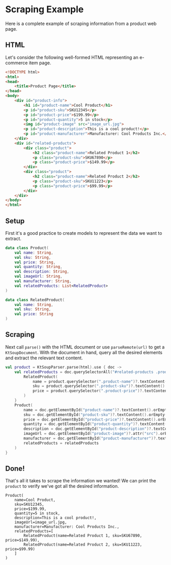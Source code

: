 # Scraping Example

Here is a complete example of scraping information from a product web page.

## HTML

Let's consider the following well-formed HTML representing an e-commerce item page.

```html
<!DOCTYPE html>
<html>
<head>
    <title>Product Page</title>
</head>
<body>
    <div id="product-info">
        <h1 id="product-name">Cool Product</h1>
        <p id="product-sku">SKU12345</p>
        <p id="product-price">$199.99</p>
        <p id="product-quantity">5 in stock</p>
        <img id="product-image" src="image_url.jpg">
        <p id="product-description">This is a cool product!</p>
        <p id="product-manufacturer">Manufacturer: Cool Products Inc.</p>
    </div>
    <div id="related-products">
        <div class="product">
            <h2 class="product-name">Related Product 1</h2>
            <p class="product-sku">SKU67890</p>
            <p class="product-price">$149.99</p>
        </div>
        <div class="product">
            <h2 class="product-name">Related Product 2</h2>
            <p class="product-sku">SKU11223</p>
            <p class="product-price">$99.99</p>
        </div>
    </div>
</body>
</html>
```

## Setup

First it's a good practice to create models to represent the data we want to extract.

```kotlin
data class Product(
    val name: String,
    val sku: String,
    val price: String,
    val quantity: String,
    val description: String,
    val imageUrl: String,
    val manufacturer: String,
    val relatedProducts: List<RelatedProduct>
)

data class RelatedProduct(
    val name: String,
    val sku: String,
    val price: String
)
```

## Scraping

Next call `parse()` with the HTML document or use `parseRemote(url)` to get a `KtSoupDocument`.
With the document in hand, query all the desired elements and extract the relevant text content.

```kotlin
val product = KtSoupParser.parse(html).use { doc ->
    val relatedProducts = doc.querySelectorAll("#related-products .product").map { product ->
        RelatedProduct(
            name = product.querySelector(".product-name")?.textContent().orEmpty(), 
            sku = product.querySelector(".product-sku")?.textContent().orEmpty(), 
            price = product.querySelector(".product-price")?.textContent().orEmpty(),
        )
    }
    Product(
        name = doc.getElementById("product-name")?.textContent().orEmpty(),
        sku = doc.getElementById("product-sku")?.textContent().orEmpty(),
        price = doc.getElementById("product-price")?.textContent().orEmpty(),
        quantity = doc.getElementById("product-quantity")?.textContent().orEmpty(),
        description = doc.getElementById("product-description")?.textContent().orEmpty(),
        imageUrl = doc.getElementById("product-image")?.attr("src").orEmpty(),
        manufacturer = doc.getElementById("product-manufacturer")?.textContent().orEmpty(),
        relatedProducts = relatedProducts
    )
}
```

## Done!

That's all it takes to scrape the information we wanted!
We can print the `product` to verify we've got all the desired information.

```text
Product(
    name=Cool Product,
    sku=SKU12345,
    price=$199.99,
    quantity=5 in stock,
    description=This is a cool product!,
    imageUrl=image_url.jpg,
    manufacturer=Manufacturer: Cool Products Inc.,
    relatedProducts=[
        RelatedProduct(name=Related Product 1, sku=SKU67890, price=$149.99),
        RelatedProduct(name=Related Product 2, sku=SKU11223, price=$99.99)
    ]
)
```